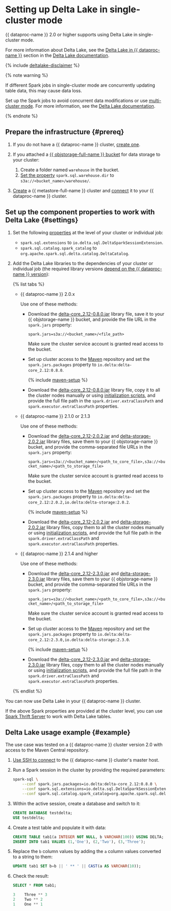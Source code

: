# Setting up Delta Lake in single-cluster mode

{{ dataproc-name }} 2.0 or higher supports using Delta Lake in single-cluster mode.

For more information about Delta Lake, see the [Delta Lake in {{ dataproc-name }}](../../concepts/deltalake.md) section in the [Delta Lake documentation](https://docs.delta.io/latest/index.html).


{% include [deltalake-disclaimer](../../../_includes/data-proc/deltalake-disclaimer.md) %}


{% note warning %}

If different Spark jobs in single-cluster mode are concurrently updating table data, this may cause data loss.

Set up the Spark jobs to avoid concurrent data modifications or use [multi-cluster mode](./multi-cluster-mode.md). For more information, see the [Delta Lake documentation](https://docs.delta.io/latest/delta-storage.html#single-cluster-setup-default).

{% endnote %}

## Prepare the infrastructure {#prereq}

1. If you do not have a {{ dataproc-name }} cluster, [create one](../cluster-create.md).
1. If you attached a [{{ objstorage-full-name }} bucket](../../../storage/concepts/bucket.md) for data storage to your cluster:

   1. Create a folder named `warehouse` in the bucket.
   1. [Set the property](../../concepts/settings-list.md#change-properties) `spark.sql.warehouse.dir` to `s3a://<bucket_name>/warehouse/`.

1. [Create](../metastore/cluster-create.md) a {{ metastore-full-name }} cluster and [connect](../metastore/dataproc-connect.md) it to your {{ dataproc-name }} cluster.

## Set up the component properties to work with Delta Lake {#settings}

1. Set the following [properties](../../concepts/settings-list.md) at the level of your cluster or individual job:

   * `spark.sql.extensions` to `io.delta.sql.DeltaSparkSessionExtension`.
   * `spark.sql.catalog.spark_catalog` to `org.apache.spark.sql.delta.catalog.DeltaCatalog`.

1. Add the Delta Lake libraries to the dependencies of your cluster or individual job (the required library versions [depend on the {{ dataproc-name }} version](../../concepts/deltalake.md#compatibility)):

   {% list tabs %}

   - {{ dataproc-name }} 2.0.x

      Use one of these methods:

      * Download the [delta-core_2.12-0.8.0.jar](https://repo1.maven.org/maven2/io/delta/delta-core_2.12/0.8.0/delta-core_2.12-0.8.0.jar) library file, save it to your {{ objstorage-name }} bucket, and provide the file URL in the `spark.jars` property:

         `spark.jars=s3a://<bucket_name>/<file_path>`

         Make sure the cluster service account is granted read access to the bucket.

      * Set up cluster access to the [Maven](https://maven.apache.org/index.html) repository and set the `spark.jars.packages` property to `io.delta:delta-core_2.12:0.8.0`.

         {% include [maven-setup](../../../_includes/data-proc/maven-setup.md) %}

      * Download the [delta-core_2.12-0.8.0.jar](https://repo1.maven.org/maven2/io/delta/delta-core_2.12/0.8.0/delta-core_2.12-0.8.0.jar) library file, copy it to all the cluster nodes manually or using [initialization scripts](../../concepts/init-action.md), and provide the full file path in the `spark.driver.extraClassPath` and `spark.executor.extraClassPath` properties.

   - {{ dataproc-name }} 2.1.0 or 2.1.3

      Use one of these methods:

      * Download the [delta-core_2.12-2.0.2.jar](https://repo1.maven.org/maven2/io/delta/delta-core_2.12/2.0.2/delta-core_2.12-2.0.2.jar) and [delta-storage-2.0.2.jar](https://repo1.maven.org/maven2/io/delta/delta-storage/2.0.2/delta-storage-2.0.2.jar) library files, save them to your {{ objstorage-name }} bucket, and provide the comma-separated file URLs in the `spark.jars` property:

         `spark.jars=s3a://<bucket_name>/<path_to_core_file>,s3a://<bucket_name>/<path_to_storage_file>`

         Make sure the cluster service account is granted read access to the bucket.

      * Set up cluster access to the [Maven](https://maven.apache.org/index.html) repository and set the `spark.jars.packages` property to `io.delta:delta-core_2.12:2.0.2,io.delta:delta-storage:2.0.2`.

         {% include [maven-setup](../../../_includes/data-proc/maven-setup.md) %}

      * Download the [delta-core_2.12-2.0.2.jar](https://repo1.maven.org/maven2/io/delta/delta-core_2.12/2.0.2/delta-core_2.12-2.0.2.jar) and [delta-storage-2.0.2.jar](https://repo1.maven.org/maven2/io/delta/delta-storage/2.0.2/delta-storage-2.0.2.jar) library files, copy them to all the cluster nodes manually or using [initialization scripts](../../concepts/init-action.md), and provide the full file path in the `spark.driver.extraClassPath` and `spark.executor.extraClassPath` properties.

   - {{ dataproc-name }} 2.1.4 and higher

      Use one of these methods:

      * Download the [delta-core_2.12-2.3.0.jar](https://repo1.maven.org/maven2/io/delta/delta-core_2.12/2.3.0/delta-core_2.12-2.3.0.jar) and [delta-storage-2.3.0.jar](https://repo1.maven.org/maven2/io/delta/delta-storage/2.3.0/delta-storage-2.3.0.jar) library files, save them to your {{ objstorage-name }} bucket, and provide the comma-separated file URLs in the `spark.jars` property:

         `spark.jars=s3a://<bucket_name>/<path_to_core_file>,s3a://<bucket_name>/<path_to_storage_file>`

         Make sure the cluster service account is granted read access to the bucket.

      * Set up cluster access to the [Maven](https://maven.apache.org/index.html) repository and set the `spark.jars.packages` property to `io.delta:delta-core_2.12:2.3.0,io.delta:delta-storage:2.3.0`.

         {% include [maven-setup](../../../_includes/data-proc/maven-setup.md) %}

      * Download the [delta-core_2.12-2.3.0.jar](https://repo1.maven.org/maven2/io/delta/delta-core_2.12/2.3.0/delta-core_2.12-2.3.0.jar) and [delta-storage-2.3.0.jar](https://repo1.maven.org/maven2/io/delta/delta-storage/2.3.0/delta-storage-2.3.0.jar) library files, copy them to all the cluster nodes manually or using [initialization scripts](../../concepts/init-action.md), and provide the full file path in the `spark.driver.extraClassPath` and `spark.executor.extraClassPath` properties.

   {% endlist %}

You can now use Delta Lake in your {{ dataproc-name }} cluster.

If the above Spark properties are provided at the cluster level, you can use [Spark Thrift Server](../../concepts/settings-list.md#spark-thrift-server) to work with Delta Lake tables.

## Delta Lake usage example {#example}

The use case was tested on a {{ dataproc-name }} cluster version 2.0 with access to the Maven Central repository.

1. [Use SSH to connect](../connect.md#data-proc-ssh) to the {{ dataproc-name }} cluster's master host.

1. Run a Spark session in the cluster by providing the required parameters:

   ```bash
   spark-sql \
       --conf spark.jars.packages=io.delta:delta-core_2.12:0.8.0 \
       --conf spark.sql.extensions=io.delta.sql.DeltaSparkSessionExtension \
       --conf spark.sql.catalog.spark_catalog=org.apache.spark.sql.delta.catalog.DeltaCatalog
   ```

1. Within the active session, create a database and switch to it:

   ```sql
   CREATE DATABASE testdelta;
   USE testdelta;
   ```

1. Create a test table and populate it with data:

   ```sql
   CREATE TABLE tab1(a INTEGER NOT NULL, b VARCHAR(100)) USING DELTA;
   INSERT INTO tab1 VALUES (1,'One'), (2,'Two'), (3,'Three');
   ```

1. Replace the `b` column values by adding the `a` column values converted to a string to them:

   ```sql
   UPDATE tab1 SET b=b || ' ** ' || CAST(a AS VARCHAR(10));
   ```

1. Check the result:

   ```sql
   SELECT * FROM tab1;
   ```

   ```sql
   3	Three ** 3
   2	Two ** 2
   1	One ** 1
   ```
